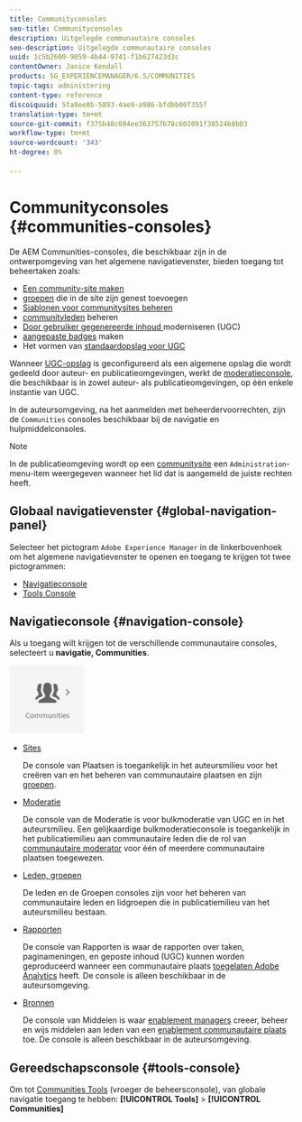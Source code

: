 ```yaml
---
title: Communityconsoles
seo-title: Communityconsoles
description: Uitgelegde communautaire consoles
seo-description: Uitgelegde communautaire consoles
uuid: 1c5b2600-9059-4b44-9741-f1b627423d3c
contentOwner: Janice Kendall
products: SG_EXPERIENCEMANAGER/6.5/COMMUNITIES
topic-tags: administering
content-type: reference
discoiquuid: 5fa9ee8b-5893-4ae9-a986-bfdbb00f355f
translation-type: tm+mt
source-git-commit: f375b40c084ee363757b78c602091f38524b8b03
workflow-type: tm+mt
source-wordcount: '343'
ht-degree: 0%

---
```



# Communityconsoles {#communities-consoles}

De AEM Communities-consoles, die beschikbaar zijn in de ontwerpomgeving van het algemene navigatievenster, bieden toegang tot beheertaken zoals:

* [Een community-site maken](sites-console.md)
* [groepen](groups.md) die in de site zijn genest toevoegen
* [Sjablonen voor communitysites beheren](sites.md)
* [communityleden](members.md) beheren
* [Door gebruiker gegenereerde inhoud ](moderate-ugc.md) moderniseren (UGC)
* [aangepaste badges](badges.md) maken
* Het vormen van [standaardopslag voor UGC](srp-config.md)

Wanneer [UGC-opslag](working-with-srp.md) is geconfigureerd als een algemene opslag die wordt gedeeld door auteur- en publicatieomgevingen, werkt de [moderatieconsole](moderation.md), die beschikbaar is in zowel auteur- als publicatieomgevingen, op één enkele instantie van UGC.

In de auteursomgeving, na het aanmelden met beheerdervoorrechten, zijn de `Communities` consoles beschikbaar bij de navigatie en hulpmiddelconsoles.

>[!NOTE]
>
>In de publicatieomgeving wordt op een [communitysite](sites-console.md) een `Administration`-menu-item weergegeven wanneer het lid dat is aangemeld de juiste rechten heeft.

## Globaal navigatievenster {#global-navigation-panel}

Selecteer het pictogram `Adobe Experience Manager` in de linkerbovenhoek om het algemene navigatievenster te openen en toegang te krijgen tot twee pictogrammen:

* [Navigatieconsole](#navigation-console)
* [Tools Console](tools.md)

## Navigatieconsole {#navigation-console}

Als u toegang wilt krijgen tot de verschillende communautaire consoles, selecteert u **navigatie, Communities**.

![gemeenschappen](assets/communities.png)

* [Sites](sites-console.md)

   De console van Plaatsen is toegankelijk in het auteursmilieu voor het creëren van en het beheren van communautaire plaatsen en zijn [groepen](groups.md).

* [Moderatie](moderation.md)

   De console van de Moderatie is voor bulkmoderatie van UGC en in het auteursmilieu. Een gelijkaardige bulkmoderatieconsole is toegankelijk in het publicatiemilieu aan communautaire leden die de rol van [communautaire moderator](users.md#publishenvironmentusersandgroups) voor één of meerdere communautaire plaatsen toegewezen.

* [Leden, groepen](members.md)

   De leden en de Groepen consoles zijn voor het beheren van communautaire leden en lidgroepen die in publicatiemilieu van het auteursmilieu bestaan.

* [Rapporten](reports.md)

   De console van Rapporten is waar de rapporten over taken, paginameningen, en geposte inhoud (UGC) kunnen worden geproduceerd wanneer een communautaire plaats [toegelaten Adobe Analytics](sites-console.md#analytics) heeft. De console is alleen beschikbaar in de auteursomgeving.

* [Bronnen](resources.md)

   De console van Middelen is waar [enablement managers](enablement.md#communitymanagers) creeer, beheer en wijs middelen aan leden van een [enablement communautaire plaats](overview.md#enablement-community) toe. De console is alleen beschikbaar in de auteursomgeving.

## Gereedschapsconsole {#tools-console}

Om tot [Communities Tools](tools.md) (vroeger de beheersconsole), van globale navigatie toegang te hebben: **[!UICONTROL Tools]** > **[!UICONTROL Communities]**

